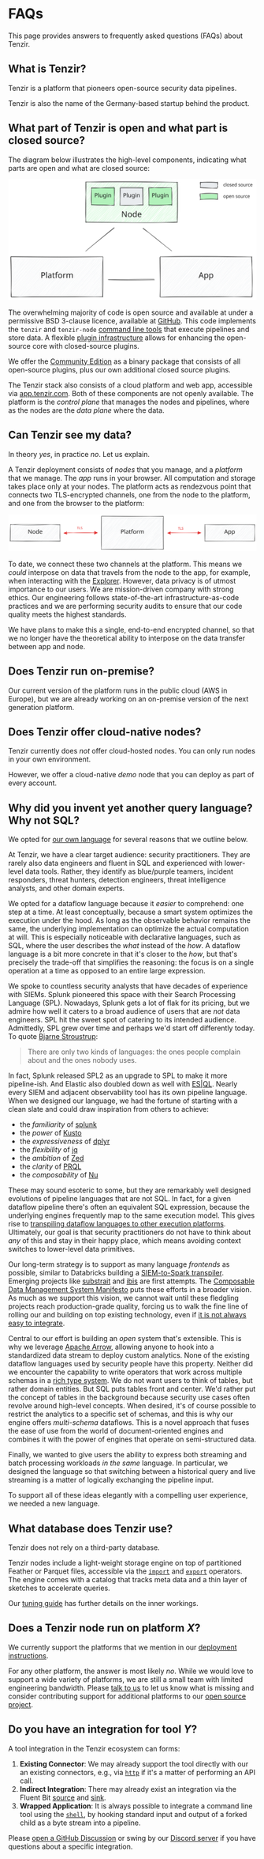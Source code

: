 # FAQs

This page provides answers to frequently asked questions (FAQs) about Tenzir.

## What is Tenzir?

Tenzir is a platform that pioneers open-source security data pipelines.

Tenzir is also the name of the Germany-based startup behind the product.

## What part of Tenzir is open and what part is closed source?

The diagram below illustrates the high-level components, indicating what parts
are open and what are closed source:

![Open source vs. closed source](open-vs-closed-source.excalidraw.svg)

The overwhelming majority of code is open source and available at under a
permissive BSD 3-clause licence, available at
[GitHub](https://github.com/tenzir/tenzir). This code implements the `tenzir`
and `tenzir-node` [command line tools](command-line.md) that execute pipelines
and store data. A flexible [plugin infrastructure](architecture/plugins.md)
allows for enhancing the open-source core with closed-source plugins.

We offer the [Community Edition](https://tenzir.com/pricing) as a binary package
that consists of all open-source plugins, plus our own additional closed source
plugins.

The Tenzir stack also consists of a cloud platform and web app, accessible via
[app.tenzir.com](https://app.tenzir.com). Both of these components are not
openly available. The platform is the *control plane* that manages the nodes and
pipelines, where as the nodes are the *data plane* where the data.

## Can Tenzir see my data?

In theory *yes*, in practice *no*. Let us explain.

A Tenzir deployment consists of *nodes* that you manage, and a *platform* that
we manage. The *app* runs in your browser. All computation and storage takes
place only at your nodes. The platform acts as rendezvous point that connects
two TLS-encrypted channels, one from the node to the platform, and one from the
browser to the platform:

![Platform Connections](platform-connections.excalidraw.svg)

To date, we connect these two channels at the platform. This means we *could*
interpose on data that travels from the node to the app, for example, when
interacting with the [Explorer](setup-guides/use-the-app/README.md#explorer). However,
data privacy is of utmost importance to our users. We are mission-driven company
with strong ethics. Our engineering follows state-of-the-art
infrastructure-as-code practices and we are performing security audits to ensure
that our code quality meets the highest standards.

We have plans to make this a single, end-to-end encrypted channel, so that we
no longer have the theoretical ability to interpose on the data transfer between
app and node.

## Does Tenzir run on-premise?

Our current version of the platform runs in the public cloud (AWS in Europe),
but we are already working on an on-premise version of the next generation
platform.

## Does Tenzir offer cloud-native nodes?

Tenzir currently does *not* offer cloud-hosted nodes. You can only run nodes in
your own environment.

However, we offer a cloud-native *demo* node that you can deploy as part of
every account.

## Why did you invent yet another query language? Why not SQL?

We opted for [our own language](pipelines.md) for several reasons that
we outline below.

At Tenzir, we have a clear target audience: security practitioners. They are
rarely also data engineers and fluent in SQL and experienced with lower-level
data tools. Rather, they identify as blue/purple teamers, incident responders,
threat hunters, detection engineers, threat intelligence analysts, and other
domain experts.

We opted for a dataflow language because it *easier* to comprehend: one step at
a time. At least conceptually, because a smart system optimizes the execution
under the hood. As long as the observable behavior remains the same, the
underlying implementation can optimize the actual computation at will. This is
especially noticeable with declarative languages, such as SQL, where the user
describes the *what* instead of the *how*. A dataflow language is a bit more
concrete in that it's closer to the *how*, but that's precisely the trade-off
that simplifies the reasoning: the focus is on a single operation at a time as
opposed to an entire large expression.

We spoke to countless security analysts that have decades of experience with
SIEMs. Splunk pioneered this space with their Search Processing Language (SPL).
Nowadays, Splunk gets a lot of flak for its pricing, but we admire how well it
caters to a broad audience of users that are *not* data engineers. SPL hit the
sweet spot of catering to its intended audience. Admittedly, SPL grew over time
and perhaps we'd start off differently today. To quote [Bjarne
Stroustrup](https://www.stroustrup.com/):

> There are only two kinds of languages: the ones people complain about and the
> ones nobody uses.

In fact, Splunk released SPL2 as an upgrade to SPL to make it more pipeline-ish.
And Elastic also doubled down as well with [ES|QL](/blog/a-first-look-at-esql).
Nearly every SIEM and adjacent observability tool has its own pipeline language.
When we designed our language, we had the fortune of starting with a clean slate
and could draw inspiration from others to achieve:

- the *familiarity* of [splunk](https://splunk.com)
- the *power* of [Kusto](https://github.com/microsoft/Kusto-Query-Language)
- the *expressiveness* of [dplyr](https://dplyr.tidyverse.org/)
- the *flexibility* of [jq](https://stedolan.github.io/jq/)
- the *ambition* of [Zed](https://zed.brimdata.io/)
- the *clarity* of [PRQL](https://prql-lang.org/)
- the *composability* of [Nu](https://www.nushell.sh/)

These may sound esoteric to some, but they are remarkably well designed
evolutions of pipeline languages that are not SQL. In fact, for a given dataflow
pipeline there's often an equivalent SQL expression, because the underlying
engines frequently map to the same execution model. This gives rise to
[transpiling dataflow languages to other execution
platforms][splunk-transpiler]. Ultimately, our goal is that security
practitioners do not have to think about *any* of this and stay in their happy
place, which means avoiding context switches to lower-level data primitives.

[splunk-transpiler]: https://www.databricks.com/blog/2022/12/16/accelerating-siem-migrations-spl-pyspark-transpiler.html

Our long-term strategy is to support as many language *frontends* as possible,
similar to Databricks building a [SIEM-to-Spark
transpiler](https://github.com/databrickslabs/transpiler). Emerging projects
like [substrait](https://substrait.io/) and [ibis](https://ibis-project.org/)
are first attempts. The [Composable Data Management System
Manifesto](https://dl.acm.org/doi/10.14778/3603581.3603604) puts these efforts
in a broader vision. As much as we support this vision, we cannot wait until
these fledgling projects reach production-grade quality, forcing us to walk the
fine line of rolling our and building on top existing technology, even if [it
is not always easy to
integrate](/blog/parquet-and-feather-data-engineering-woes).

Central to our effort is building an *open* system that's extensible. This is
why we leverage [Apache Arrow](https://arrow.apache.org), allowing anyone to
hook into a standardized data stream to deploy custom analytics. None of the
existing dataflow languages used by security people have this property. Neither
did we encounter the capability to write operators that work across multiple
schemas in a [rich type system](./data-model/type-system.md). We do not want
users to think of tables, but rather domain entities. But SQL puts tables front
and center. We'd rather put the concept of tables in the background because
security use cases often revolve around high-level concepts. When desired, it's
of course possible to restrict the analytics to a specific set of schemas, and
this is why our engine offers *multi-schema* dataflows. This is a novel approach
that fuses the ease of use from the world of document-oriented engines and
combines it with the power of engines that operate on semi-structured data.

Finally, we wanted to give users the ability to express both streaming and batch
processing workloads *in the same* language. In particular, we designed the
language so that switching between a historical query and live streaming is a matter of logically exchanging the pipeline input.

To support all of these ideas elegantly with a compelling user experience, we
needed a new language.

## What database does Tenzir use?

Tenzir does not rely on a third-party database.

Tenzir nodes include a light-weight storage engine on top of partitioned Feather
or Parquet files, accessible via the [`import`](operators/sinks/import.md) and
[`export`](operators/sources/export.md) operators. The engine comes with a
catalog that tracks meta data and a thin layer of sketches to accelerate
queries.

Our [tuning guide](setup-guides/tune-performance/README.md) has further details
on the inner workings.

## Does a Tenzir node run on platform *X*?

We currently support the platforms that we mention in our [deployment
instructions](setup-guides/deploy-a-node/README.md).

For any other platform, the answer is most likely *no*. While we would love to
support a wide variety of platforms, we are still a small team with limited
engineering bandwidth. Please [talk to us](/discord) to let us know what is
missing and consider contributing support for additional platforms to our [open
source project](https://github.com/tenzir/tenzir).

## Do you have an integration for tool *Y*?

A tool integration in the Tenzir ecosystem can forms:

1. **Existing Connector**: We may already support the tool directly with our an
   existing connectors, e.g., via [`http`](connectors/http.md) if it's a matter
   of performing an API call.
2. **Indirect Integration**: There may already exist an integration
   via the Fluent Bit [source](operators/sources/fluent-bit.md) and
   [sink](operators/sinks/fluent-bit.md).
3. **Wrapped Application**: It is always possible to integrate a command line
   tool using the [`shell`](operators/transformations/shell.md), by hooking
   standard input and output of a forked child as a byte stream into a
   pipeline.

Please [open a GitHub
Discussion](https://github.com/orgs/tenzir/discussions/new/choose) or swing by
our [Discord server](/discord) if you have questions about a specific
integration.
